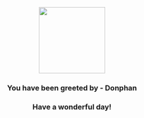 <p align="center">
    <img src="https://raw.githubusercontent.com/PokeAPI/sprites/master/sprites/pokemon/232.png" width="150" height="150">
</p>
<h3 align="center">You have been greeted by - <b>Donphan</b></h3>
<h3 align="center">Have a wonderful day!</h3>
